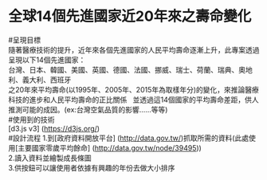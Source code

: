 # 全球14個先進國家近20年來之壽命變化  
#呈現目標  
隨著醫療技術的提升，近年來各個先進國家的人民平均壽命逐漸上升，此專案透過呈現以下14個先進國家：  
台灣、日本、韓國、美國、英國、德國、法國、挪威、瑞士、荷蘭、瑞典、奧地利、義大利、西班牙  
之20年來平均壽命(以1995年、2005年、2015年為取樣年分)的變化，來推論醫療科技的進步和人民平均壽命的正比關係  
並透過這14個國家的平均壽命差距，供人推測可能的成因。(ex:台灣空氣品質的影響......等等)  
#使用到的技術  
[d3.js v3] (https://d3js.org/)  
#設計流程 
1.到[政府資料開放平台] (http://data.gov.tw/)抓取所需的資料(此處使用[主要國家零歲平均餘命] (http://data.gov.tw/node/39495))  
2.讀入資料並繪製成長條圖  
3.供按鈕可以讓使用者依據有興趣的年份去做大小排序  
